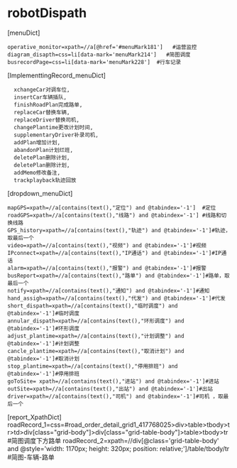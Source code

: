 # robotDispath
[menuDict]

	operative_monitor=xpath=//a[@href='#menuMark181']   #运营监控
	diagram_disapth=css=li[data-mark='menuMark214']   #简图调度
	busrecordPage=css=li[data-mark='menuMark228']  #行车记录

[ImplementtingRecord_menuDict]

	  xchangeCar对调车位,
	  insertCar车辆插队,
	  finishRoadPlan完成路单,
	  replaceCar替换车辆,
	  replaceDriver替换司机,
	  changePlantime更改计划时间,
	  supplementaryDriver补录司机,
	  addPlan增加计划,
	  abandonPlan计划烂班,
	  deletePlan删除计划,
	  deletePlan删除计划,
	  addMemo修改备注,
	  trackplayback轨迹回放
		

[dropdown_menuDict]

	mapGPS=xpath=//a[contains(text(),"定位") and @tabindex='-1']  #定位
	roadGPS=xpath=//a[contains(text(),"线路") and @tabindex='-1'] #线路和切换线路
	GPS_history=xpath=//a[contains(text(),"轨迹") and @tabindex='-1']#轨迹，取最后一个
	video=xpath=//a[contains(text(),"视频") and @tabindex='-1']#视频
	IPconnect=xpath=//a[contains(text(),"IP通话") and @tabindex='-1']#IP通话
	alarm=xpath=//a[contains(text(),"报警") and @tabindex='-1']#报警
	busReport=xpath=//a[contains(text(),"路单") and @tabindex='-1']#路单，取最后一个
	notify=xpath=//a[contains(text(),"通知") and @tabindex='-1']#通知
	hand_assigh=xpath=//a[contains(text(),"代发") and @tabindex='-1']#代发
	short_dispath=xpath=//a[contains(text(),"临时调度") and @tabindex='-1']#临时调度
	annular_dispath=xpath=//a[contains(text(),"环形调度") and @tabindex='-1']#环形调度
	adjust_plantime=xpath=//a[contains(text(),"计划调整") and @tabindex='-1']#计划调整 
	cancle_plantime=xpath=//a[contains(text(),"取消计划") and @tabindex='-1']#取消计划
	stop_plantime=xpath=//a[contains(text(),"停用排班") and @tabindex='-1']#停用排班 
	goToSite= xpath=//a[contains(text(),"进站") and @tabindex='-1']#进站
	outSite=xpath=//a[contains(text(),"出站") and @tabindex='-1']#出站 
	driver=xpath=//a[contains(text(),"司机") and @tabindex='-1']#司机 ，取最后一个
	
[report_XpathDict]
	roadRecord_1=css=#road_order_detail_grid1_417768025>div>table>tbody>tr>td>div[class="grid-body"]>div[class="grid-table-body"]>table>tbody>tr  #简图调度下方路单
	roadRecord_2=xpath=//div[@class='grid-table-body' and @style='width: 1170px; height: 320px; position: relative;']/table/tbody/tr    #简图-车辆-路单
	


